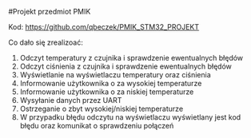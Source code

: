 #Projekt przedmiot PMIK 

Kod:
https://github.com/qbeczek/PMIK_STM32_PROJEKT

Co dało się zrealizoać:
1. Odczyt temperatury z czujnika i sprawdzenie ewentualnych błędów
2. Odczyt ciśnienia z czujnika i sprawdzenie ewentualnych błędów
3. Wyświetlanie na wyświetlaczu temperatury oraz ciśnienia
4. Informowanie użytkownika o za wysokiej temperaturze
5. Informowanie użytkownika o za niskiej temperaturze
6. Wysyłanie danych przez UART
7. Ostrzeganie o zbyt wysokiej/niskiej temperaturze
8. W przypadku błędu odczytu na wyświetlaczu wyświetlany jest kod błędu oraz komunikat o sprawdzeniu połączeń